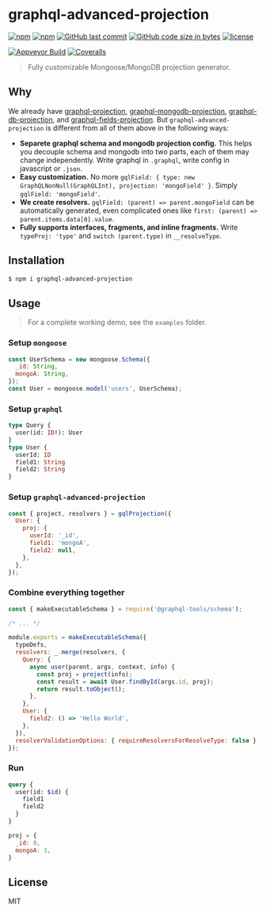 # graphql-advanced-projection

[![npm](https://img.shields.io/npm/v/graphql-advanced-projection.svg?style=flat-square)](https://www.npmjs.com/package/graphql-advanced-projection)
[![npm](https://img.shields.io/npm/dt/graphql-advanced-projection.svg?style=flat-square)](https://www.npmjs.com/package/graphql-advanced-projection)
[![GitHub last commit](https://img.shields.io/github/last-commit/b1f6c1c4/graphql-advanced-projection.svg?style=flat-square)](https://github.com/b1f6c1c4/graphql-advanced-projection)
[![GitHub code size in bytes](https://img.shields.io/github/languages/code-size/b1f6c1c4/graphql-advanced-projection.svg?style=flat-square)](https://github.com/b1f6c1c4/graphql-advanced-projection)
[![license](https://img.shields.io/github/license/b1f6c1c4/graphql-advanced-projection.svg?style=flat-square)](https://github.com/b1f6c1c4/graphql-advanced-projection/blob/master/LICENSE.md)

[![Appveyor Build](https://img.shields.io/appveyor/build/b1f6c1c4/graphql-advanced-projection?style=flat-square)](https://ci.appveyor.com/project/b1f6c1c4/graphql-advanced-projection)
[![Coveralls](https://img.shields.io/coveralls/github/b1f6c1c4/graphql-advanced-projection.svg?style=flat-square)](https://coveralls.io/github/b1f6c1c4/graphql-advanced-projection)

> Fully customizable Mongoose/MongoDB projection generator.

## Why

We already have [graphql-projection](https://github.com/bharley/graphql-projection), [graphql-mongodb-projection](https://github.com/du5rte/graphql-mongodb-projection), [graphql-db-projection](https://github.com/markshapiro/graphql-db-projection), and [graphql-fields-projection](https://github.com/Impact-Technical-Resources/graphql-fields-projection).
But `graphql-advanced-projection` is different from all of them above in the following ways:
* **Separete graphql schema and mongodb projection config.** This helps you decouple schema and mongodb into two parts, each of them may change independently. Write graphql in `.graphql`, write config in javascript or `.json`.
* **Easy customization.** No more `gqlField: { type: new GraphQLNonNull(GraphQLInt), projection: 'mongoField' }`. Simply `gqlField: 'mongoField'`.
* **We create resolvers.** `gqlField: (parent) => parent.mongoField` can be automatically generated, even complicated ones like `first: (parent) => parent.items.data[0].value`.
* **Fully supports interfaces, fragments, and inline fragments.** Write `typeProj: 'type'` and `switch (parent.type)` in `__resolveType`.

## Installation

```sh
$ npm i graphql-advanced-projection
```
## Usage

> For a complete working demo, see the `examples` folder.

### Setup `mongoose`

```js
const UserSchema = new mongoose.Schema({
  _id: String,
  mongoA: String,
});
const User = mongoose.model('users', UserSchema);
```

### Setup `graphql`

```graphql
type Query {
  user(id: ID!): User
}
type User {
  userId: ID
  field1: String
  field2: String
}
```

### Setup `graphql-advanced-projection`

```js
const { project, resolvers } = gqlProjection({
  User: {
    proj: {
      userId: '_id',
      field1: 'mongoA',
      field2: null,
    },
  },
});
```

### Combine everything together

```js
const { makeExecutableSchema } = require('@graphql-tools/schema');

/* ... */

module.exports = makeExecutableSchema({
  typeDefs,
  resolvers: _.merge(resolvers, {
    Query: {
      async user(parent, args, context, info) {
        const proj = project(info);
        const result = await User.findById(args.id, proj);
        return result.toObject();
      },
    },
    User: {
      field2: () => 'Hello World',
    },
  }),
  resolverValidationOptions: { requireResolversForResolveType: false },
});
```

### Run

```graphql
query {
  user(id: $id) {
    field1
    field2
  }
}
```
```js
proj = {
  _id: 0,
  mongoA: 1,
}
```

## License

MIT
